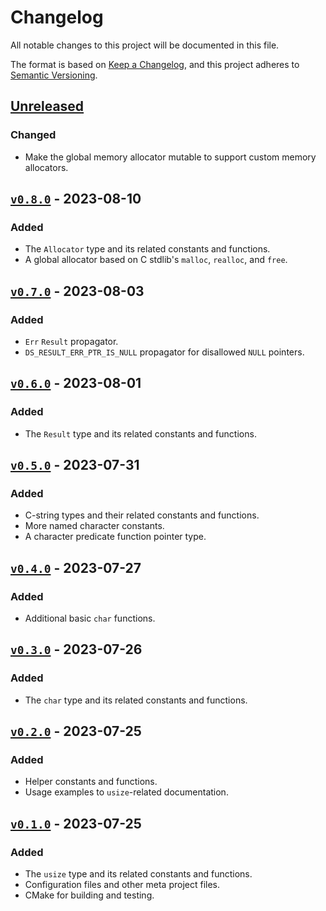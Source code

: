 # Changelog

All notable changes to this project will be documented in this file.

The format is based on
[Keep a Changelog](https://keepachangelog.com/en/1.0.0/ "Keep a Changelog"), and
this project adheres to
[Semantic Versioning](https://semver.org/spec/v2.0.0.html "SemVer").

## [Unreleased]

### Changed

- Make the global memory allocator mutable to support custom memory allocators.

## [`v0.8.0`] - 2023-08-10

### Added

- The `Allocator` type and its related constants and functions.
- A global allocator based on C stdlib's `malloc`, `realloc`, and `free`.

## [`v0.7.0`] - 2023-08-03

### Added

- `Err` `Result` propagator.
- `DS_RESULT_ERR_PTR_IS_NULL` propagator for disallowed `NULL` pointers.

## [`v0.6.0`] - 2023-08-01

### Added

- The `Result` type and its related constants and functions.

## [`v0.5.0`] - 2023-07-31

### Added

- C-string types and their related constants and functions.
- More named character constants.
- A character predicate function pointer type.

## [`v0.4.0`] - 2023-07-27

### Added

- Additional basic `char` functions.

## [`v0.3.0`] - 2023-07-26

### Added

- The `char` type and its related constants and functions.

## [`v0.2.0`] - 2023-07-25

### Added

- Helper constants and functions.
- Usage examples to `usize`-related documentation.

## [`v0.1.0`] - 2023-07-25

### Added

- The `usize` type and its related constants and functions.
- Configuration files and other meta project files.
- CMake for building and testing.

[unreleased]: https://github.com/SFM61319/ds/compare/v0.8.0...HEAD
[`v0.1.0`]: https://github.com/SFM61319/ds/releases/tag/v0.1.0
[`v0.2.0`]: https://github.com/SFM61319/ds/compare/v0.1.0...v0.2.0
[`v0.3.0`]: https://github.com/SFM61319/ds/compare/v0.2.0...v0.3.0
[`v0.4.0`]: https://github.com/SFM61319/ds/compare/v0.3.0...v0.4.0
[`v0.5.0`]: https://github.com/SFM61319/ds/compare/v0.4.0...v0.5.0
[`v0.6.0`]: https://github.com/SFM61319/ds/compare/v0.5.0...v0.6.0
[`v0.7.0`]: https://github.com/SFM61319/ds/compare/v0.6.0...v0.7.0
[`v0.8.0`]: https://github.com/SFM61319/ds/compare/v0.7.0...v0.8.0
